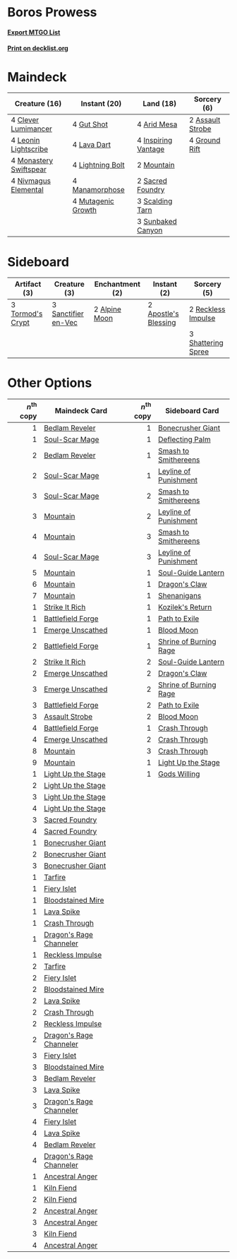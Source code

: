 # Boros Prowess

#### [Export MTGO List](../collection/Boros%20Prowess/Boros%20Prowess.txt)
#### [Print on decklist.org](http://decklist.org/?deckmain=4%09Arid%20Mesa%0A2%09Assault%20Strobe%0A4%09Clever%20Lumimancer%0A4%09Ground%20Rift%0A4%09Gut%20Shot%0A4%09Inspiring%20Vantage%0A4%09Lava%20Dart%0A4%09Leonin%20Lightscribe%0A4%09Lightning%20Bolt%0A4%09Manamorphose%0A4%09Monastery%20Swiftspear%0A2%09Mountain%0A4%09Mutagenic%20Growth%0A4%09Nivmagus%20Elemental%0A2%09Sacred%20Foundry%0A3%09Scalding%20Tarn%0A3%09Sunbaked%20Canyon&deckside=2%09Alpine%20Moon%0A2%09Apostle's%20Blessing%0A2%09Reckless%20Impulse%0A3%09Sanctifier%20en-Vec%0A3%09Shattering%20Spree%0A3%09Tormod's%20Crypt)
# Maindeck

|                                          Creature (16)                                          |                                        Instant (20)                                         |                                          Land (18)                                           |                                        Sorcery (6)                                        |
|-------------------------------------------------------------------------------------------------|---------------------------------------------------------------------------------------------|----------------------------------------------------------------------------------------------|-------------------------------------------------------------------------------------------|
|4 [Clever Lumimancer](http://gatherer.wizards.com/Pages/Card/Details.aspx?multiverseid=513487)   |4 [Gut Shot](http://gatherer.wizards.com/Pages/Card/Details.aspx?multiverseid=397673)        |4 [Arid Mesa](http://gatherer.wizards.com/Pages/Card/Details.aspx?multiverseid=405092)        |2 [Assault Strobe](http://gatherer.wizards.com/Pages/Card/Details.aspx?multiverseid=194119)|
|4 [Leonin Lightscribe](http://gatherer.wizards.com/Pages/Card/Details.aspx?multiverseid=513497)  |4 [Lava Dart](http://gatherer.wizards.com/Pages/Card/Details.aspx?multiverseid=29766)        |4 [Inspiring Vantage](http://gatherer.wizards.com/Pages/Card/Details.aspx?multiverseid=417819)|4 [Ground Rift](http://gatherer.wizards.com/Pages/Card/Details.aspx?multiverseid=108905)   |
|4 [Monastery Swiftspear](http://gatherer.wizards.com/Pages/Card/Details.aspx?multiverseid=438706)|4 [Lightning Bolt](http://gatherer.wizards.com/Pages/Card/Details.aspx?multiverseid=806)     |2 [Mountain](http://gatherer.wizards.com/Pages/Card/Details.aspx?multiverseid=439859)         |                                                                                           |
|4 [Nivmagus Elemental](http://gatherer.wizards.com/Pages/Card/Details.aspx?multiverseid=290526)  |4 [Manamorphose](http://gatherer.wizards.com/Pages/Card/Details.aspx?multiverseid=370568)    |2 [Sacred Foundry](http://gatherer.wizards.com/Pages/Card/Details.aspx?multiverseid=405106)   |                                                                                           |
|                                                                                                 |4 [Mutagenic Growth](http://gatherer.wizards.com/Pages/Card/Details.aspx?multiverseid=397717)|3 [Scalding Tarn](http://gatherer.wizards.com/Pages/Card/Details.aspx?multiverseid=405107)    |                                                                                           |
|                                                                                                 |                                                                                             |3 [Sunbaked Canyon](http://gatherer.wizards.com/Pages/Card/Details.aspx?multiverseid=464196)  |                                                                                           |


# Sideboard

|                                       Artifact (3)                                        |                                         Creature (3)                                         |                                    Enchantment (2)                                     |                                          Instant (2)                                          |                                         Sorcery (5)                                         |
|-------------------------------------------------------------------------------------------|----------------------------------------------------------------------------------------------|----------------------------------------------------------------------------------------|-----------------------------------------------------------------------------------------------|---------------------------------------------------------------------------------------------|
|3 [Tormod's Crypt](http://gatherer.wizards.com/Pages/Card/Details.aspx?multiverseid=389723)|3 [Sanctifier en-Vec](http://gatherer.wizards.com/Pages/Card/Details.aspx?multiverseid=522103)|2 [Alpine Moon](http://gatherer.wizards.com/Pages/Card/Details.aspx?multiverseid=447264)|2 [Apostle's Blessing](http://gatherer.wizards.com/Pages/Card/Details.aspx?multiverseid=397768)|2 [Reckless Impulse](http://gatherer.wizards.com/Pages/Card/Details.aspx?multiverseid=541032)|
|                                                                                           |                                                                                              |                                                                                        |                                                                                               |3 [Shattering Spree](http://gatherer.wizards.com/Pages/Card/Details.aspx?multiverseid=456224)|


# Other Options

|*n*<sup>th</sup> copy|                                          Maindeck Card                                           |*n*<sup>th</sup> copy|                                         Sideboard Card                                          |
|--------------------:|--------------------------------------------------------------------------------------------------|--------------------:|-------------------------------------------------------------------------------------------------|
|                    1|[Bedlam Reveler](http://gatherer.wizards.com/Pages/Card/Details.aspx?multiverseid=414415)         |                    1|[Bonecrusher Giant](http://gatherer.wizards.com/Pages/Card/Details.aspx?multiverseid=473077)     |
|                    1|[Soul-Scar Mage](http://gatherer.wizards.com/Pages/Card/Details.aspx?multiverseid=426850)         |                    1|[Deflecting Palm](http://gatherer.wizards.com/Pages/Card/Details.aspx?multiverseid=386516)       |
|                    2|[Bedlam Reveler](http://gatherer.wizards.com/Pages/Card/Details.aspx?multiverseid=414415)         |                    1|[Smash to Smithereens](http://gatherer.wizards.com/Pages/Card/Details.aspx?multiverseid=397795)  |
|                    2|[Soul-Scar Mage](http://gatherer.wizards.com/Pages/Card/Details.aspx?multiverseid=426850)         |                    1|[Leyline of Punishment](http://gatherer.wizards.com/Pages/Card/Details.aspx?multiverseid=205018) |
|                    3|[Soul-Scar Mage](http://gatherer.wizards.com/Pages/Card/Details.aspx?multiverseid=426850)         |                    2|[Smash to Smithereens](http://gatherer.wizards.com/Pages/Card/Details.aspx?multiverseid=397795)  |
|                    3|[Mountain](http://gatherer.wizards.com/Pages/Card/Details.aspx?multiverseid=439859)               |                    2|[Leyline of Punishment](http://gatherer.wizards.com/Pages/Card/Details.aspx?multiverseid=205018) |
|                    4|[Mountain](http://gatherer.wizards.com/Pages/Card/Details.aspx?multiverseid=439859)               |                    3|[Smash to Smithereens](http://gatherer.wizards.com/Pages/Card/Details.aspx?multiverseid=397795)  |
|                    4|[Soul-Scar Mage](http://gatherer.wizards.com/Pages/Card/Details.aspx?multiverseid=426850)         |                    3|[Leyline of Punishment](http://gatherer.wizards.com/Pages/Card/Details.aspx?multiverseid=205018) |
|                    5|[Mountain](http://gatherer.wizards.com/Pages/Card/Details.aspx?multiverseid=439859)               |                    1|[Soul-Guide Lantern](http://gatherer.wizards.com/Pages/Card/Details.aspx?multiverseid=476488)    |
|                    6|[Mountain](http://gatherer.wizards.com/Pages/Card/Details.aspx?multiverseid=439859)               |                    1|[Dragon's Claw](http://gatherer.wizards.com/Pages/Card/Details.aspx?multiverseid=129527)         |
|                    7|[Mountain](http://gatherer.wizards.com/Pages/Card/Details.aspx?multiverseid=439859)               |                    1|[Shenanigans](http://gatherer.wizards.com/Pages/Card/Details.aspx?multiverseid=464095)           |
|                    1|[Strike It Rich](http://gatherer.wizards.com/Pages/Card/Details.aspx?multiverseid=522219)         |                    1|[Kozilek's Return](http://gatherer.wizards.com/Pages/Card/Details.aspx?multiverseid=407608)      |
|                    1|[Battlefield Forge](http://gatherer.wizards.com/Pages/Card/Details.aspx?multiverseid=129479)      |                    1|[Path to Exile](http://gatherer.wizards.com/Pages/Card/Details.aspx?multiverseid=220511)         |
|                    1|[Emerge Unscathed](http://gatherer.wizards.com/Pages/Card/Details.aspx?multiverseid=438585)       |                    1|[Blood Moon](http://gatherer.wizards.com/Pages/Card/Details.aspx?multiverseid=45386)             |
|                    2|[Battlefield Forge](http://gatherer.wizards.com/Pages/Card/Details.aspx?multiverseid=129479)      |                    1|[Shrine of Burning Rage](http://gatherer.wizards.com/Pages/Card/Details.aspx?multiverseid=218018)|
|                    2|[Strike It Rich](http://gatherer.wizards.com/Pages/Card/Details.aspx?multiverseid=522219)         |                    2|[Soul-Guide Lantern](http://gatherer.wizards.com/Pages/Card/Details.aspx?multiverseid=476488)    |
|                    2|[Emerge Unscathed](http://gatherer.wizards.com/Pages/Card/Details.aspx?multiverseid=438585)       |                    2|[Dragon's Claw](http://gatherer.wizards.com/Pages/Card/Details.aspx?multiverseid=129527)         |
|                    3|[Emerge Unscathed](http://gatherer.wizards.com/Pages/Card/Details.aspx?multiverseid=438585)       |                    2|[Shrine of Burning Rage](http://gatherer.wizards.com/Pages/Card/Details.aspx?multiverseid=218018)|
|                    3|[Battlefield Forge](http://gatherer.wizards.com/Pages/Card/Details.aspx?multiverseid=129479)      |                    2|[Path to Exile](http://gatherer.wizards.com/Pages/Card/Details.aspx?multiverseid=220511)         |
|                    3|[Assault Strobe](http://gatherer.wizards.com/Pages/Card/Details.aspx?multiverseid=194119)         |                    2|[Blood Moon](http://gatherer.wizards.com/Pages/Card/Details.aspx?multiverseid=45386)             |
|                    4|[Battlefield Forge](http://gatherer.wizards.com/Pages/Card/Details.aspx?multiverseid=129479)      |                    1|[Crash Through](http://gatherer.wizards.com/Pages/Card/Details.aspx?multiverseid=430777)         |
|                    4|[Emerge Unscathed](http://gatherer.wizards.com/Pages/Card/Details.aspx?multiverseid=438585)       |                    2|[Crash Through](http://gatherer.wizards.com/Pages/Card/Details.aspx?multiverseid=430777)         |
|                    8|[Mountain](http://gatherer.wizards.com/Pages/Card/Details.aspx?multiverseid=439859)               |                    3|[Crash Through](http://gatherer.wizards.com/Pages/Card/Details.aspx?multiverseid=430777)         |
|                    9|[Mountain](http://gatherer.wizards.com/Pages/Card/Details.aspx?multiverseid=439859)               |                    1|[Light Up the Stage](http://gatherer.wizards.com/Pages/Card/Details.aspx?multiverseid=457251)    |
|                    1|[Light Up the Stage](http://gatherer.wizards.com/Pages/Card/Details.aspx?multiverseid=457251)     |                    1|[Gods Willing](http://gatherer.wizards.com/Pages/Card/Details.aspx?multiverseid=442005)          |
|                    2|[Light Up the Stage](http://gatherer.wizards.com/Pages/Card/Details.aspx?multiverseid=457251)     |                     |                                                                                                 |
|                    3|[Light Up the Stage](http://gatherer.wizards.com/Pages/Card/Details.aspx?multiverseid=457251)     |                     |                                                                                                 |
|                    4|[Light Up the Stage](http://gatherer.wizards.com/Pages/Card/Details.aspx?multiverseid=457251)     |                     |                                                                                                 |
|                    3|[Sacred Foundry](http://gatherer.wizards.com/Pages/Card/Details.aspx?multiverseid=405106)         |                     |                                                                                                 |
|                    4|[Sacred Foundry](http://gatherer.wizards.com/Pages/Card/Details.aspx?multiverseid=405106)         |                     |                                                                                                 |
|                    1|[Bonecrusher Giant](http://gatherer.wizards.com/Pages/Card/Details.aspx?multiverseid=473077)      |                     |                                                                                                 |
|                    2|[Bonecrusher Giant](http://gatherer.wizards.com/Pages/Card/Details.aspx?multiverseid=473077)      |                     |                                                                                                 |
|                    3|[Bonecrusher Giant](http://gatherer.wizards.com/Pages/Card/Details.aspx?multiverseid=473077)      |                     |                                                                                                 |
|                    1|[Tarfire](http://gatherer.wizards.com/Pages/Card/Details.aspx?multiverseid=157921)                |                     |                                                                                                 |
|                    1|[Fiery Islet](http://gatherer.wizards.com/Pages/Card/Details.aspx?multiverseid=464187)            |                     |                                                                                                 |
|                    1|[Bloodstained Mire](http://gatherer.wizards.com/Pages/Card/Details.aspx?multiverseid=405094)      |                     |                                                                                                 |
|                    1|[Lava Spike](http://gatherer.wizards.com/Pages/Card/Details.aspx?multiverseid=79084)              |                     |                                                                                                 |
|                    1|[Crash Through](http://gatherer.wizards.com/Pages/Card/Details.aspx?multiverseid=430777)          |                     |                                                                                                 |
|                    1|[Dragon's Rage Channeler](http://gatherer.wizards.com/Pages/Card/Details.aspx?multiverseid=522197)|                     |                                                                                                 |
|                    1|[Reckless Impulse](http://gatherer.wizards.com/Pages/Card/Details.aspx?multiverseid=541032)       |                     |                                                                                                 |
|                    2|[Tarfire](http://gatherer.wizards.com/Pages/Card/Details.aspx?multiverseid=157921)                |                     |                                                                                                 |
|                    2|[Fiery Islet](http://gatherer.wizards.com/Pages/Card/Details.aspx?multiverseid=464187)            |                     |                                                                                                 |
|                    2|[Bloodstained Mire](http://gatherer.wizards.com/Pages/Card/Details.aspx?multiverseid=405094)      |                     |                                                                                                 |
|                    2|[Lava Spike](http://gatherer.wizards.com/Pages/Card/Details.aspx?multiverseid=79084)              |                     |                                                                                                 |
|                    2|[Crash Through](http://gatherer.wizards.com/Pages/Card/Details.aspx?multiverseid=430777)          |                     |                                                                                                 |
|                    2|[Reckless Impulse](http://gatherer.wizards.com/Pages/Card/Details.aspx?multiverseid=541032)       |                     |                                                                                                 |
|                    2|[Dragon's Rage Channeler](http://gatherer.wizards.com/Pages/Card/Details.aspx?multiverseid=522197)|                     |                                                                                                 |
|                    3|[Fiery Islet](http://gatherer.wizards.com/Pages/Card/Details.aspx?multiverseid=464187)            |                     |                                                                                                 |
|                    3|[Bloodstained Mire](http://gatherer.wizards.com/Pages/Card/Details.aspx?multiverseid=405094)      |                     |                                                                                                 |
|                    3|[Bedlam Reveler](http://gatherer.wizards.com/Pages/Card/Details.aspx?multiverseid=414415)         |                     |                                                                                                 |
|                    3|[Lava Spike](http://gatherer.wizards.com/Pages/Card/Details.aspx?multiverseid=79084)              |                     |                                                                                                 |
|                    3|[Dragon's Rage Channeler](http://gatherer.wizards.com/Pages/Card/Details.aspx?multiverseid=522197)|                     |                                                                                                 |
|                    4|[Fiery Islet](http://gatherer.wizards.com/Pages/Card/Details.aspx?multiverseid=464187)            |                     |                                                                                                 |
|                    4|[Lava Spike](http://gatherer.wizards.com/Pages/Card/Details.aspx?multiverseid=79084)              |                     |                                                                                                 |
|                    4|[Bedlam Reveler](http://gatherer.wizards.com/Pages/Card/Details.aspx?multiverseid=414415)         |                     |                                                                                                 |
|                    4|[Dragon's Rage Channeler](http://gatherer.wizards.com/Pages/Card/Details.aspx?multiverseid=522197)|                     |                                                                                                 |
|                    1|[Ancestral Anger](http://gatherer.wizards.com/Pages/Card/Details.aspx?multiverseid=540996)        |                     |                                                                                                 |
|                    1|[Kiln Fiend](http://gatherer.wizards.com/Pages/Card/Details.aspx?multiverseid=416924)             |                     |                                                                                                 |
|                    2|[Kiln Fiend](http://gatherer.wizards.com/Pages/Card/Details.aspx?multiverseid=416924)             |                     |                                                                                                 |
|                    2|[Ancestral Anger](http://gatherer.wizards.com/Pages/Card/Details.aspx?multiverseid=540996)        |                     |                                                                                                 |
|                    3|[Ancestral Anger](http://gatherer.wizards.com/Pages/Card/Details.aspx?multiverseid=540996)        |                     |                                                                                                 |
|                    3|[Kiln Fiend](http://gatherer.wizards.com/Pages/Card/Details.aspx?multiverseid=416924)             |                     |                                                                                                 |
|                    4|[Ancestral Anger](http://gatherer.wizards.com/Pages/Card/Details.aspx?multiverseid=540996)        |                     |                                                                                                 |

